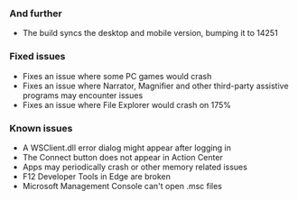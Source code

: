 ### And further
- The build syncs the desktop and mobile version, bumping it to 14251

### Fixed issues
- Fixes an issue where some PC games would crash
- Fixes an issue where Narrator, Magnifier and other third-party assistive programs may encounter issues
- Fixes an issue where File Explorer would crash on 175%

### Known issues
- A WSClient.dll error dialog might appear after logging in
- The Connect button does not appear in Action Center
- Apps may periodically crash or other memory related issues
- F12 Developer Tools in Edge are broken
- Microsoft Management Console can't open .msc files 
